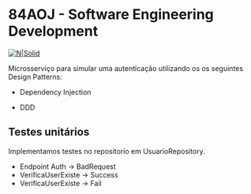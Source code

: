 ﻿# 84AOJ - Software Engineering Development



[![N|Solid](https://lh3.googleusercontent.com/_hg9Ue8Ved6nbNW0Tz-NIoRxosLpPzCb_ik__bBYNGdXyjltoVa6kTwcy6cfjHmAleNudg=s164)](https://www.fiap.com.br)



Microsserviço para simular uma autenticação utilizando os os seguintes Design Patterns:

- Dependency Injection

- DDD



## Testes unitários

Implementamos testes no repositorio em UsuarioRepository.

- Endpoint Auth -> BadRequest
- VerificaUserExiste -> Success
- VerificaUserExiste -> Fail 